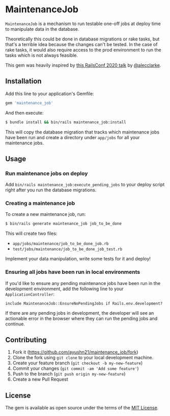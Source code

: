 # MaintenanceJob

`MaintenanceJob` is a mechanism to run testable one-off jobs at deploy time to manipulate data in the database. 

Theoretically this could be done in database migrations or rake tasks, but that's a terrible idea because the changes can't be tested. In the case of rake tasks, it would also require access to the prod environment to run the tasks which is not always feasible.

This gem was heavily inspired by [this RailsConf 2020 talk](https://railsconf.org/2020/2020/video/alec-clarke-measure-twice-cut-once) by [@alecclarke](https://github.com/alecclarke).

## Installation
Add this line to your application's Gemfile:

```ruby
gem 'maintenance_job'
```

And then execute:

```bash
$ bundle install && bin/rails maintenance_job:install
```

This will copy the database migration that tracks which maintenance jobs have been run and create a directory under `app/jobs` for all your maintenance jobs.

## Usage

### Run maintenance jobs on deploy

Add `bin/rails maintenance_job:execute_pending_jobs` to your deploy script right after you run the database migrations.

### Creating a maintenance job

To create a new maintenance job, run: 

```bash
$ bin/rails generate maintenance_job job_to_be_done
```

This will create two files:

- `app/jobs/maintenance/job_to_be_done_job.rb`
- `test/jobs/maintenance/job_to_be_done_job_test.rb`

Implement your data manipulation, write some tests for it and deploy!

### Ensuring all jobs have been run in local environments

If you'd like to ensure any pending maintenance jobs have been run in the development environment, add the following line to your `ApplicationController`:

`include MaintenanceJob::EnsureNoPendingJobs if Rails.env.development?`

If there are any pending jobs in development, the developer will see an actionable error in the browser where they can run the pending jobs and continue.

## Contributing

1. Fork it (https://github.com/ayushn21/maintenance_job/fork)
2. Clone the fork using `git clone` to your local development machine.
3. Create your feature branch (`git checkout -b my-new-feature`)
4. Commit your changes (`git commit -am 'Add some feature'`)
5. Push to the branch (`git push origin my-new-feature`)
6. Create a new Pull Request

## License

The gem is available as open source under the terms of the [MIT License](https://opensource.org/licenses/MIT).
